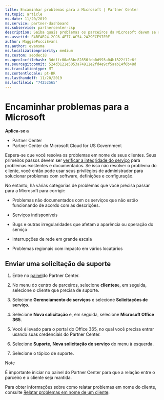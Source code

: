 ```yaml
---
title: Encaminhar problemas para a Microsoft | Partner Center
ms.topic: article
ms.date: 11/20/2019
ms.service: partner-dashboard
ms.subservice: partnercenter-csp
description: Saiba quais problemas os parceiros da Microsoft devem se resolver para seus clientes e quais problemas eles podem precisar escalonar para a Microsoft.
ms.assetid: F4BFAB24-2CC6-4F77-AC54-2A29ECE97F0E
author: MaggiePucciEvans
ms.author: evansma
ms.localizationpriority: medium
ms.custom: seodec18
ms.openlocfilehash: 3ddffc00a63bc82856fdb0d993a04bf822f12e6f
ms.sourcegitcommit: 524d3121e5053a74911e2fd4e9cf5aab14f6b48d
ms.translationtype: MT
ms.contentlocale: pt-BR
ms.lasthandoff: 11/20/2019
ms.locfileid: "74252565"
---
```

# <a name="escalate-problems-to-microsoft"></a>Encaminhar problemas para a Microsoft

**Aplica-se a**

-  Partner Center
-  Partner Center do Microsoft Cloud for US Government

Espera-se que você resolva os problemas em nome de seus clientes. Seus primeiros passos devem ser [verificar a integridade do serviço](check-service-health.md) para problemas existentes e documentados. Se isso não resolver o problema do cliente, você então pode usar seus privilégios de administrador para solucionar problemas com software, definições e configuração.

No entanto, há várias categorias de problemas que você precisa passar para a Microsoft para corrigir:

- Problemas não documentados com os serviços que não estão funcionando de acordo com as descrições.

- Serviços indisponíveis

- Bugs e outras irregularidades que afetam a aparência ou operação do serviço

- Interrupções de rede em grande escala

- Problemas regionais com impacto em vários locatários

## <a name="submit-a-support-request"></a>Enviar uma solicitação de suporte

1. Entre no [painel](https://partner.microsoft.com/dashboard)do Partner Center.

2. No menu do centro de parceiros, selecione **clientes**e, em seguida, selecione o cliente que precisa de suporte.

3. Selecione **Gerenciamento de serviços** e selecione **Solicitações de serviço**.

4. Selecione **Nova solicitação** e, em seguida, selecione **Microsoft Office 365**.

5. Você é levado para o portal do Office 365, no qual você precisa entrar usando suas credenciais do Partner Center.

6. Selecione **Suporte**, **Nova solicitação de serviço** do menu à esquerda.

7. Selecione o tópico de suporte.

>[!NOTE]
>É importante iniciar no painel do Partner Center para que a relação entre o parceiro e o cliente seja mantida. 


Para obter informações sobre como relatar problemas em nome do cliente, consulte [Relatar problemas em nome de um cliente](report-problems-on-behalf-of-a-customer.md).

 

 



